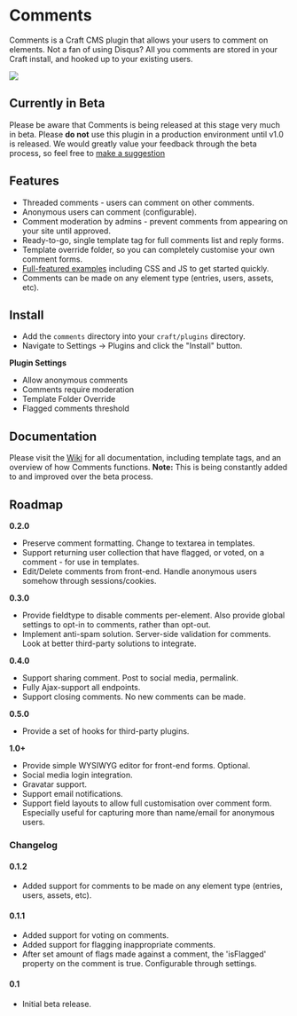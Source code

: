 # Comments

Comments is a Craft CMS plugin that allows your users to comment on elements. Not a fan of using Disqus? All you comments are stored in your Craft install, and hooked up to your existing users.

<img src="https://raw.githubusercontent.com/engram-design/Comments/master/screenshots/main.png" />


## Currently in Beta

Please be aware that Comments is being released at this stage very much in beta. Please **do not** use this plugin in a production environment until v1.0 is released. We would greatly value your feedback through the beta process, so feel free to [make a suggestion](https://github.com/engram-design/Comments/issues)


## Features

- Threaded comments - users can comment on other comments.
- Anonymous users can comment (configurable).
- Comment moderation by admins - prevent comments from appearing on your site until approved.
- Ready-to-go, single template tag for full comments list and reply forms.
- Template override folder, so you can completely customise your own comment forms.
- [Full-featured examples](https://github.com/engram-design/Comments/tree/master/examples) including CSS and JS to get started quickly.
- Comments can be made on any element type (entries, users, assets, etc).


## Install

- Add the `comments` directory into your `craft/plugins` directory.
- Navigate to Settings -> Plugins and click the "Install" button.

**Plugin Settings**

- Allow anonymous comments
- Comments require moderation
- Template Folder Override
- Flagged comments threshold


## Documentation

Please visit the [Wiki](https://github.com/engram-design/Comments/wiki) for all documentation, including template tags, and an overview of how Comments functions. **Note:** This is being constantly added to and improved over the beta process.


## Roadmap

**0.2.0**

- Preserve comment formatting. Change to textarea in templates.
- Support returning user collection that have flagged, or voted, on a comment - for use in templates.
- Edit/Delete comments from front-end. Handle anonymous users somehow through sessions/cookies.

**0.3.0**

- Provide fieldtype to disable comments per-element. Also provide global settings to opt-in to comments, rather than opt-out.
- Implement anti-spam solution. Server-side validation for comments. Look at better third-party solutions to integrate.

**0.4.0**

- Support sharing comment. Post to social media, permalink.
- Fully Ajax-support all endpoints.
- Support closing comments. No new comments can be made.

**0.5.0**

- Provide a set of hooks for third-party plugins.

**1.0+**

- Provide simple WYSIWYG editor for front-end forms. Optional.
- Social media login integration.
- Gravatar support.
- Support email notifications.
- Support field layouts to allow full customisation over comment form. Especially useful for capturing more than name/email for anonymous users.


### Changelog

#### 0.1.2

- Added support for comments to be made on any element type (entries, users, assets, etc).

#### 0.1.1

- Added support for voting on comments.
- Added support for flagging inappropriate comments.
- After set amount of flags made against a comment, the 'isFlagged' property on the comment is true. Configurable through settings.

#### 0.1

- Initial beta release.